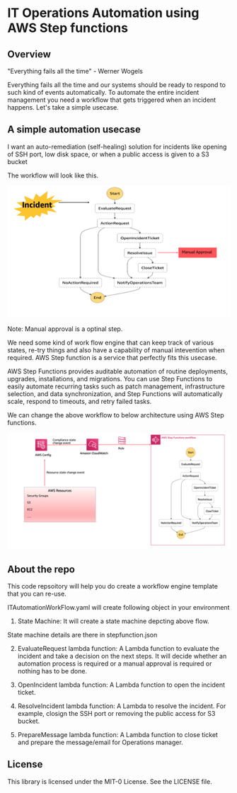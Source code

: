 # IT Operations Automation using AWS Step functions

## Overview

"Everything fails all the time" - Werner Wogels

Everything fails all the time and our systems should be ready to respond to such kind of events automatically. To automate the entire incident management you need a workflow that gets triggered when an incident happens. Let's take a simple usecase.

## A simple automation usecase

I want an auto-remediation (self-healing) solution for incidents like opening of SSH port, low disk space, or when a public access is given to a S3 bucket


The workflow will look like this.


![](./images/Incident-work-flow.png)

Note: Manual approval is a optinal step.


We need some kind of work flow engine that can keep track of various states, re-try things and also have a capability of manual intevention when required. AWS Step function is a service that perfectly fits this usecase.

AWS Step Functions provides auditable automation of routine deployments, upgrades, installations, and migrations. You can use Step Functions to easily automate recurring tasks such as patch management, infrastructure selection, and data synchronization, and Step Functions will automatically scale, respond to timeouts, and retry failed tasks.


We can change the above workflow to below architecture using AWS Step functions.

![](./images/StepfunctionsArchitecture.png)


## About the repo
This code repsoitory will help you do create a workflow engine template that you can re-use.

ITAutomationWorkFlow.yaml will create following object in your environment

1. State Machine: It will create a state machine depcting above flow. 

State machine details are there in stepfunction.json

2. EvaluateRequest lambda function: A Lambda function to evaluate the incident and take a decision on the next steps. It will decide whether an automation process is required or a manual approval is required or nothing has to be done.

3. OpenIncident lambda function: A Lambda function to open the incident ticket.

4. ResolveIncident lambda function:
A Lambda to resolve the incident. For example, closign the SSH port or removing the public access for S3 bucket.

5. PrepareMessage lambda function: A Lambda function to close ticket and prepare the message/email for Operations manager. 

## License

This library is licensed under the MIT-0 License. See the LICENSE file.

